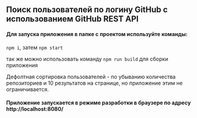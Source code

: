 ## Поиск пользователей по логину GitHub c использованием GitHub REST API

#### Для запуска приложения в папке с проектом используйте команды:
`npm i`, затем
`npm start`

так же можно использовать команду `npm run build` для сборки приложения

Дефолтная сортировка пользователей - по убыванию количества репозиториев и 10 результатов на странице, но приложение этим не ограничивается. 
#### Приложение запускается в режиме разработки в браузере по адресу http://localhost:8080/

